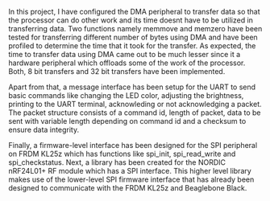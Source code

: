 In this project, I have configured the DMA peripheral to transfer data so that the processor can do other work and its time doesnt
have to be utilized in transferring data. Two functions namely memmove and memzero have been tested for transferring different number of
bytes using DMA and have been profiled to determine the time that it took for the transfer. As expected, the time to transfer data using 
DMA came out to be much lesser since it a hardware peripheral which offloads some of the work of the processor. Both, 8 bit transfers and
32 bit transfers have been implemented.

Apart from that, a message interface has been setup for the UART to send basic commands like changing the LED color, adjusting the
brightness, printing to the UART terminal, acknowleding or not acknowledging a packet. The packet structure consists of a command id, 
length of packet, data to be sent with variable length depending on command id and a checksum to ensure data integrity.

Finally, a firmware-level interface has been designed for the SPI peripheral on FRDM KL25z which has functions like spi_init, spi_read_write
and spi_checkstatus. Next, a library has been created for the NORDIC nRF24L01+ RF module which has a SPI interface. This higher level
library makes use of the lower-level SPI firmware interface that has already been designed to communicate with the FRDM KL25z and
Beaglebone Black.
